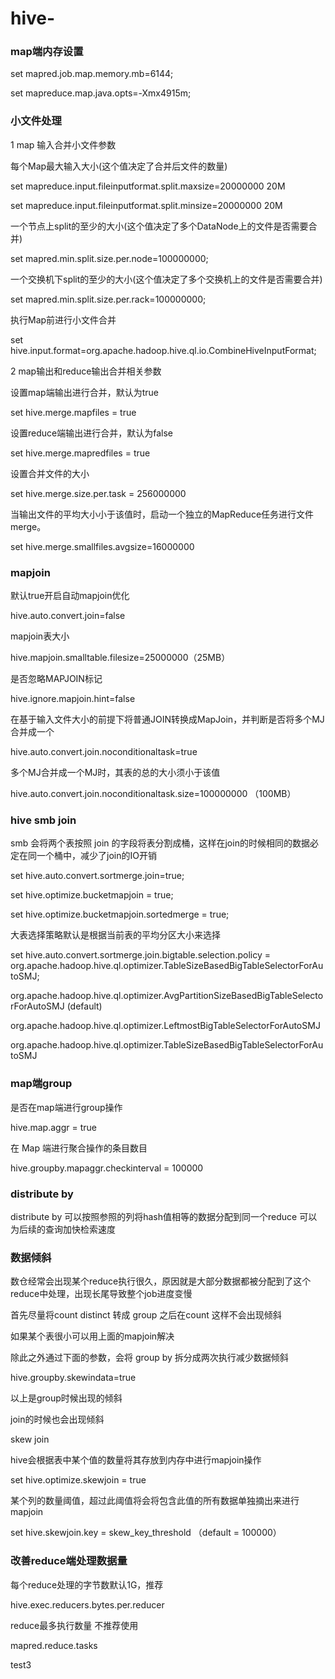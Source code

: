# hive-
### map端内存设置

set mapred.job.map.memory.mb=6144;

set mapreduce.map.java.opts=-Xmx4915m;

###  小文件处理

1 map 输入合并小文件参数

每个Map最大输入大小(这个值决定了合并后文件的数量)

set mapreduce.input.fileinputformat.split.maxsize=20000000 20M

set mapreduce.input.fileinputformat.split.minsize=20000000 20M

一个节点上split的至少的大小(这个值决定了多个DataNode上的文件是否需要合并)

set mapred.min.split.size.per.node=100000000;

一个交换机下split的至少的大小(这个值决定了多个交换机上的文件是否需要合并)  

set mapred.min.split.size.per.rack=100000000;

执行Map前进行小文件合并

set hive.input.format=org.apache.hadoop.hive.ql.io.CombineHiveInputFormat;

2 map输出和reduce输出合并相关参数

设置map端输出进行合并，默认为true

set hive.merge.mapfiles = true

设置reduce端输出进行合并，默认为false

set hive.merge.mapredfiles = true

设置合并文件的大小

set hive.merge.size.per.task = 256000000

当输出文件的平均大小小于该值时，启动一个独立的MapReduce任务进行文件merge。

set hive.merge.smallfiles.avgsize=16000000

### mapjoin ###

默认true开启自动mapjoin优化 

hive.auto.convert.join=false

mapjoin表大小

hive.mapjoin.smalltable.filesize=25000000（25MB）

是否忽略MAPJOIN标记

hive.ignore.mapjoin.hint=false

在基于输入文件大小的前提下将普通JOIN转换成MapJoin，并判断是否将多个MJ合并成一个

hive.auto.convert.join.noconditionaltask=true

多个MJ合并成一个MJ时，其表的总的大小须小于该值

hive.auto.convert.join.noconditionaltask.size=100000000 （100MB）

### hive smb join

smb 会将两个表按照 join 的字段将表分割成桶，这样在join的时候相同的数据必定在同一个桶中，减少了join的IO开销

set hive.auto.convert.sortmerge.join=true;

set hive.optimize.bucketmapjoin = true;

set hive.optimize.bucketmapjoin.sortedmerge = true;

大表选择策略默认是根据当前表的平均分区大小来选择

set hive.auto.convert.sortmerge.join.bigtable.selection.policy = org.apache.hadoop.hive.ql.optimizer.TableSizeBasedBigTableSelectorForAutoSMJ;

org.apache.hadoop.hive.ql.optimizer.AvgPartitionSizeBasedBigTableSelectorForAutoSMJ (default)

org.apache.hadoop.hive.ql.optimizer.LeftmostBigTableSelectorForAutoSMJ

org.apache.hadoop.hive.ql.optimizer.TableSizeBasedBigTableSelectorForAutoSMJ

### map端group

是否在map端进行group操作

hive.map.aggr = true

在 Map 端进行聚合操作的条目数目

hive.groupby.mapaggr.checkinterval = 100000

### distribute by

distribute by 可以按照参照的列将hash值相等的数据分配到同一个reduce 可以为后续的查询加快检索速度

### 数据倾斜

数仓经常会出现某个reduce执行很久，原因就是大部分数据都被分配到了这个reduce中处理，出现长尾导致整个job进度变慢

首先尽量将count distinct 转成 group 之后在count 这样不会出现倾斜

如果某个表很小可以用上面的mapjoin解决

除此之外通过下面的参数，会将 group by 拆分成两次执行减少数据倾斜

hive.groupby.skewindata=true

以上是group时候出现的倾斜

join的时候也会出现倾斜

skew join 

hive会根据表中某个值的数量将其存放到内存中进行mapjoin操作

set hive.optimize.skewjoin = true

某个列的数量阈值，超过此阈值将会将包含此值的所有数据单独摘出来进行mapjoin

set hive.skewjoin.key = skew_key_threshold （default = 100000）

### 改善reduce端处理数据量

每个reduce处理的字节数默认1G，推荐

hive.exec.reducers.bytes.per.reducer

reduce最多执行数量 不推荐使用

mapred.reduce.tasks

test3
